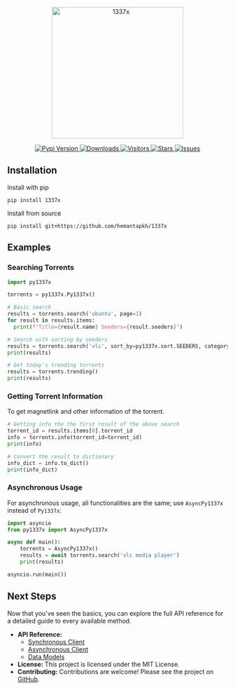 <p align="center">
  <img src="https://github.com/hemantapkh/1337x/blob/main/images/1337x.png?raw=true" width="300" alt="1337x" />
</p>
<p align="center">
  <a href="https://pypi.org/project/1337x">
    <img src='https://img.shields.io/pypi/v/1337x.svg' alt="Pypi Version" />
  </a>
  <a href="https://pepy.tech/project/1337x">
    <img src='https://pepy.tech/badge/1337x' alt="Downloads" />
  </a>
  <a href='https://pypi.org/project/1337x'>
    <img src='https://visitor-badge.laobi.icu/badge?page_id=hemantapkh.1337x' alt="Visitors" />
  </a>
  <a href="https://github.com/hemantapkh/1337x/stargazers">
    <img src="https://img.shields.io/github/stars/hemantapkh/1337x" alt="Stars" />
  </a>
  <a href="https://github.com/hemantapkh/1337x/issues">
    <img src="https://img.shields.io/github/issues/hemantapkh/1337x" alt="Issues" />
  </a>
</p>


## Installation

Install with pip

```console
pip install 1337x
```

Install from source

```console
pip install git+https://github.com/hemantapkh/1337x
```

## Examples

### Searching Torrents
```python
import py1337x

torrents = py1337x.Py1337x()

# Basic search
results = torrents.search('ubuntu', page=1)
for result in results.items:
  print(f"Title={result.name} Seeders={result.seeders}")

# Search with sorting by seeders
results = torrents.search('vlc', sort_by=py1337x.sort.SEEDERS, category=py1337x.category.APPS)
print(results)

# Get today's trending torrents
results = torrents.trending()
print(results)
```

### Getting Torrent Information
To get magnetlink and other information of the torrent.
```python
# Getting info the the first result of the above search
torrent_id = results.items[0].torrent_id
info = torrents.info(torrent_id=torrent_id)
print(info)

# Convert the result to dictionary
info_dict = info.to_dict()
print(info_dict)
```

### Asynchronous Usage
For asynchronous usage, all functionalities are the same; use `AsyncPy1337x` instead of `Py1337x`:

```python
import asyncio
from py1337x import AsyncPy1337x

async def main():
    torrents = AsyncPy1337x()
    results = await torrents.search('vlc media player')
    print(results)

asyncio.run(main())
```

## Next Steps

Now that you've seen the basics, you can explore the full API reference for a detailed guide to every available method.

- **API Reference:**
  - [Synchronous Client](sync_client.md)
  - [Asynchronous Client](async_client.md)
  - [Data Models](models.md)
- **License:** This project is licensed under the MIT License.
- **Contributing:** Contributions are welcome! Please see the project on [GitHub](https://github.com/hemantapkh/1337x).

